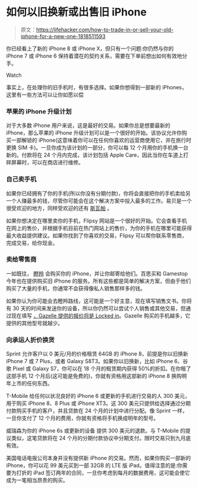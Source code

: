 # 如何以旧换新或出售旧 iPhone

> 原文：<https://lifehacker.com/how-to-trade-in-or-sell-your-old-iphone-for-a-new-one-1818511593>

你已经看上了新的 iPhone 8 或 iPhone X，但只有一个问题:你仍然与你的 iPhone 7 或 iPhone 6 保持着潜在的契约关系，需要在下单前想出如何有效地分手。

Watch

事实上，在处理你的旧手机时，有很多选择。如果你想得到一部新的 iPhones，这里有一些方法可以让你如愿以偿

### 苹果的 iPhone 升级计划

对于大多数 iPhone 用户来说，这是最好的交易。如果你总是想要最新的 iPhone，那么苹果的 iPhone 升级计划可以是一个很好的开始。该协议允许你购买一部解锁的 iPhone(这意味着你可以在任何你喜欢的运营商使用它，并在旅行时更换 SIM 卡)。一旦你成为该计划的一部分，你可以每 12 个月用你的手机换一台新的。付款将在 24 个月内完成，该计划包括 Apple Care，因此当你在车道上打碎屏幕时，可以在商店进行维修。

### 自己卖手机

如果你已经拥有了你的手机(所以你没有分期付款)，你将会直接把你的手机卖给另一个人赚最多的钱，尽管你可能会在这个解决方案中投入最多的工作。易贝是一个很受欢迎的地方，同样受欢迎的还有 [斯瓦帕](https://swappa.com/) 。

如果你想决定在哪里卖你的手机，Flipsy 网站是一个很好的开始。它会查看手机在网上的售价，并根据手机目前在热门网站上的售价，为你的手机在哪里可能获得最大收益提供建议。如果你找到了你喜欢的交易，Flipsy 可以帮你联系零售商，完成交易，给你现金。

### 卖给零售商

一如既往， [瞪羚](https://www.gazelle.com/) 会购买你的 iPhone，并让你邮寄给他们。百思买和 Gamestop 今年也在提供购买旧 iPhone 的服务。所有这些都是简单的解决方案，但由于他们购买了大量的手机，你通常不会获得像私人销售那样多的钱。

如果你认为你可能会去瞪羚路线，这可能是一个好主意，现在填写销售文书。你将有 30 天的时间来发送你的设备，所以你仍然可以尝试个人销售或其他交易，但通过现在填写 [，Gazelle 提供的报价将是 Locke](https://www.gazelle.com/thehorn/2017/08/28/offer-lock/?utm_campaign=389818&utm_medium=affiliate&utm_source=SAS)[d in](https://www.gazelle.com/thehorn/2017/08/28/offer-lock/?utm_campaign=389818&utm_medium=affiliate&utm_source=SAS)。Gazelle 购买的手机越多，它提供的其他型号就越少。

### 向承运人折价换货

Sprint 允许客户以 0 美元/月的价格租赁 64GB 的 iPhone 8，前提是你以旧换新 iPhone 7 或 7 Plus，或者 Galaxy S8T3。如果你以旧换新，比如 iPhone 6、谷歌 Pixel 或 Galaxy S7，你可以在 18 个月的租赁期内获得 50%的折扣。在你租了这部手机 12 个月后(这可能是免费的)，你就有资格用这部新的 iPhone 8 换购明年上市的任何东西。

T-Mobile 给任何以状况良好的 iPhone 6 或更新的手机进行交易的人 300 美元，用于购买 iPhone 8、8 Plus 或 iPhone XT3。这 300 美元只提供给选择通过分期付款购买手机的客户，并且贷款在 24 个月的计划中进行分配。像 Sprint 一样，一旦你支付了 12 个月的费用，你就有资格将手机换成明年的型号。

威瑞森为你的 iPhone 6s 或更新的设备 提供 300 美元的退款。与 T-Mobile 的提议类似，这笔贷款将在 24 个月的分期付款协议中分期支付。限时交易只到九月底有效。

美国电话电报公司本身并没有提供新 iPhone 的交易。然而，如果你购买一部新的 iPhone，你可以花 99 美元买到一部 32GB 的 LTE 版 iPad。值得注意的是:你需要为打折的 iPad 签订两年的合同，一旦你考虑到每月的数据费用，这可能会使它成为一笔相当昂贵的购买。